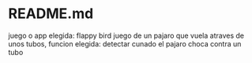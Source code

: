 # README.md
juego o app elegida: flappy bird juego de un pajaro que vuela atraves de unos tubos, funcion elegida: detectar cunado el pajaro choca contra un tubo
